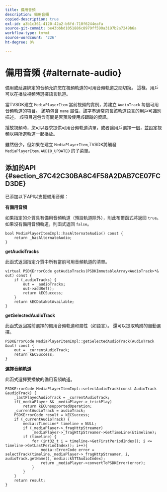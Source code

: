 ```yaml
---
title: 備用音頻
description: 備用音頻
copied-description: true
exl-id: a3b1c361-4120-42a2-b6fd-710f6244eafa
source-git-commit: be43bbbd1051886c8979ff590a3197b2a7249b6a
workflow-type: tm+mt
source-wordcount: '226'
ht-degree: 0%

---
```


# 備用音頻 {#alternate-audio}

備用或延遲綁定的音頻允許您在視頻軌道的可用音頻軌道之間切換。 這樣，用戶可以在播放視頻時選擇語言軌道。

<!--<a id="section_E4F9DC28A2944BD08B4190A7F98A8365"></a>-->

當TVSDK建立 `MediaPlayerItem` 當前視頻的實例，將建立 `AudioTrack` 每個可用音頻軌道的項目。 該項包含 `name` 屬性，該字串通常包含該軌道語言的用戶可識別描述。 該項目還包含有關是否預設使用該跟蹤的資訊。

播放視頻時，您可以要求提供可用音頻軌道清單，或者讓用戶選擇一個，並設定視頻以與所選軌道一起播放。

雖然很少，但如果在建立 `MediaPlayerItem`,TVSDK將觸發 `MediaPlayerItem.AUDIO_UPDATED` 的子菜單。

## 添加的API {#section_87C42C30BA8C4F58A2DAB7CE07FCD3DE}

已添加以下API以支援備用音頻：

**有備用音頻**

如果指定的介質具有備用音頻軌道（預設軌道除外），則此布爾函式將返回 `true`。 如果沒有備用音頻軌道，則函式返回 `false`。

```
bool MediaPlayerItemImpl::hasAlternateAudio() const { 
    return _hasAlternateAudio; 
}
```

**getAudioTracks**

此函式返回指定介質中所有當前可用音頻軌道的清單。

```
virtual PSDKErrorCode getAudioTracks(PSDKImmutableArray<AudioTrack>*& out) const { 
    if (_audioTracks) { 
        out = _audioTracks; 
        out->addRef(); 
        return kECSuccess; 
    } 
    return kECDataNotAvailable; 
} 
```

**getSelectedAudioTrack**

此函式返回當前選擇的備用音頻軌道和屬性（如語言）。 還可以提取軌跡的自動選擇。

```
PSDKErrorCode MediaPlayerItemImpl::getSelectedAudioTrack(AudioTrack &out) const { 
    out = _currentAudioTrack; 
    return kECSuccess; 
}
```

**選擇音頻軌道**

此函式選擇要播放的備用音頻軌道。

```
PSDKErrorCode MediaPlayerItemImpl::selectAudioTrack(const AudioTrack &audioTrack) { 
    _lastPlayedAudioTrack = _currentAudioTrack; 
    if(_mediaPlayer && _mediaPlayer->_trickPlay) 
        return kECUnsupportedOperation; 
    _currentAudioTrack = audioTrack; 
    PSDKErrorCode result = kECSuccess; 
    if (_currentAudioTrack) { 
        media::TimeLine* timeline = NULL; 
        if (_mediaPlayer->_fragHttpStreamer) 
            _mediaPlayer->_fragHttpStreamer->GetTimeLine(&timeline); 
        if (timeline) { 
            for (int32_t i = timeline->GetFirstPeriodIndex(); i <= timeline->GetLastPeriodIndex(); i++){ 
                media::ErrorCode error = selectTrack(timeline,_mediaPlayer->_fragHttpStreamer, i, audioTrack.getName(), media::kSTTAudioIndex); 
                return _mediaPlayer->convertToPSDKError(error); 
            } 
        } 
    }   
    return result; 
}
```

